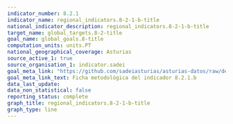 ```yaml
---
indicator_number: 8.2.1
indicator_name: regional_indicators.8-2-1-b-title
national_indicator_description: regional_indicators.8-2-1-b-title
target_name: global_targets.8-2-title
goal_name: global_goals.8-title
computation_units: units.PT
national_geographical_coverage: Asturias
source_active_1: true
source_organisation_1: indicator.sadei
goal_meta_link: "https://github.com/sadeiasturias/asturias-datos/raw/develop/descargas/metodologia/8.2.1.b.pdf"
goal_meta_link_text: Ficha metodológica del indicador 8.2.1.b
data_last_update:  
data_non_statistical: false
reporting_status: complete
graph_title: regional_indicators.8-2-1-b-title
graph_type: line
---
```

